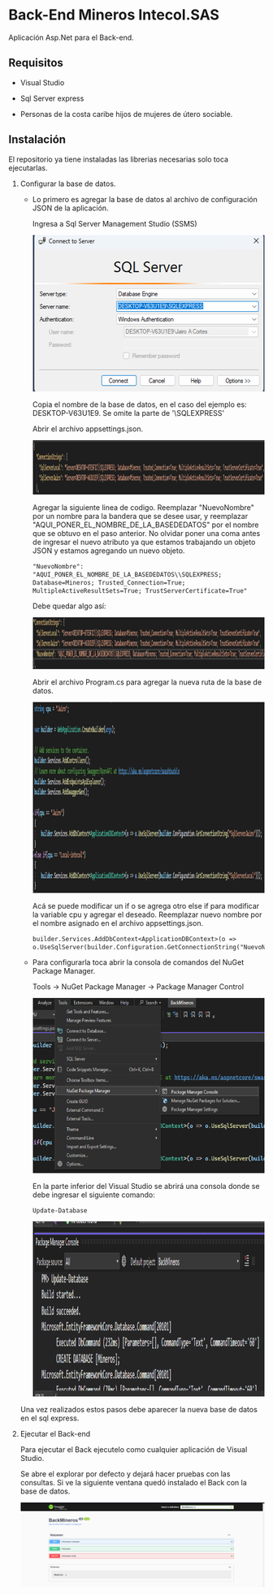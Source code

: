 # Back-End Mineros Intecol.SAS

Aplicación Asp.Net para el Back-end.



## Requisitos

- Visual Studio

- Sql Server express

- Personas de la costa caribe hijos de mujeres de útero sociable.

## Instalación

El repositorio ya tiene instaladas las librerias necesarias solo toca ejecutarlas.

1. Configurar la base de datos.

    -   Lo primero es agregar la base de datos al archivo de configuración JSON de la aplicación.

        Ingresa a Sql Server Management Studio (SSMS)
    
        <img src="./assets/3.png" alt="Logo Intecol" width="480" height="308">

        Copia el nombre de la base de datos, en el caso del ejemplo es: DESKTOP-V63U1E9. Se omite la parte de '\SQLEXPRESS'

        Abrir el archivo appsettings.json.

        <img src="./assets/4.png" alt="Logo Intecol" width="1496" height="107">

        Agregar la siguiente linea de codigo. Reemplazar "NuevoNombre" por un nombre para la bandera que se desee usar, y reemplazar "AQUI_PONER_EL_NOMBRE_DE_LA_BASEDEDATOS" por el nombre que se obtuvo en el paso anterior. No olvidar poner una coma antes de ingresar el nuevo atributo ya que estamos trabajando un objeto JSON y estamos agregando un nuevo objeto.

            "NuevoNombre": "AQUI_PONER_EL_NOMBRE_DE_LA_BASEDEDATOS\\SQLEXPRESS; Database=Mineros; Trusted_Connection=True; MultipleActiveResultSets=True; TrustServerCertificate=True"
        
        Debe quedar algo así:

        <img src="./assets/5.png" alt="Logo Intecol" width="1498" height="102">

        Abrir el archivo Program.cs para agregar la nueva ruta de la base de datos.

        <img src="./assets/6.png" alt="Logo Intecol" width="1294" height="376">

        Acá se puede modificar un if o se agrega otro else if para modificar la variable cpu y agregar el deseado. Reemplazar nuevo nombre por el nombre asignado en el archivo appsettings.json.

            builder.Services.AddDbContext<ApplicationDBContext>(o => o.UseSqlServer(builder.Configuration.GetConnectionString("NuevoNombre")));

    -   Para configurarla toca abrir la consola de comandos del NuGet Package Manager.
    
        Tools -> NuGet Package Manager -> Package Manager Control

        <img src="./assets/1.png" alt="Logo Intecol" width="600" height="345">

        En la parte inferior del Visual Studio se abrirá una consola donde se debe ingresar el siguiente comando:

            Update-Database
        
        <img src="./assets/2.png" alt="Logo Intecol" width="600" height="345">

    Una vez realizados estos pasos debe aparecer la nueva base de datos en el sql express.

2. Ejecutar el Back-end

    Para ejecutar el Back ejecutelo como cualquier aplicación de Visual Studio.

    Se abre el explorar por defecto y dejará hacer pruebas con las consultas. Si ve la siguiente ventana quedó instalado el Back con la base de datos.

    <img src="./assets/7.png" alt="Logo Intecol">
